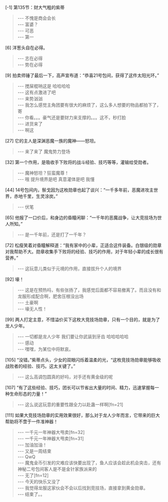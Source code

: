 
[-1] 第135节：财大气粗的紫蒂
>--- 不愧是商会会长<br>
>--- 富婆？<br>
>--- 可恶<br>
>--- 第一<br>

[6] 洋葱头自在必得。
>--- 志在必得<br>
>--- 势在必得<br>

[9] 拍卖师锤了最后一下，高声宣布道：“恭喜21号包间，获得了这件太阳光环。”
>--- 搅屎棍呐这是 哈哈哈哈<br>
>--- 这有点激进了吧<br>
>--- 来势汹汹<br>
>--- 我怎么感觉主角团要有很大的麻烦了，这么多人想要的物品都拍下了，寄<br>
>--- 你看。。。豪气还是要财力来支撑的。。。这不，秒打脸<br>
>--- 进货来了<br>
>--- 啊这<br>

[27] 它的主人是深渊恶魔一族的魔神——怒坦。
>--- 来了来了   魔鬼势力登场<br>

[32] 第一个作用，是吸收手下败将的战斗经验、技巧等等，灌输给受勋者。
>--- 魔神怒坦？狂蛮魔尊！<br>
>--- 哦 提升境界是吧 真意灌体是吧 我懂<br>

[44] 14号包间内，鬃戈因为这枚勋章也起了谈兴：“一千多年前，恶魔进攻主世界，赤地千里，生灵涂炭。”
>--- 伏笔<br>

[65] 他报了一口价后，和身边的昏瞳闲聊：“一千年的恶魔战争，让大竞技场为世人所知。”
>--- 是一千年前，还是打了一千年？<br>

[72] 松瘦笑着对昏瞳解释道：“我有家中的小辈，正适合这件装备。白银级的勋章对我帮助不大。勋章收集手下败将的经验、技巧的作用，对于年轻小辈的成长很有营养。”
>--- 这玩意儿类似于元境的作用，直接拔升个人的境界<br>

[92] 壕！
>--- 这是在预热吗，有些张扬了，我感觉后面都不容易撤离了。而且没有和龙服形成配合啊，肥舍压根没出场<br>
>--- 土豪啊<br>
>--- 壕无人性！<br>

[99] 两人打定主意，不惜溢价买下这枚大竞技场勋章，只有一个目的，就是为了龙人少年。
>--- 一切都是龙人少年  我们要让你武装到牙齿 哈哈哈哈哈<br>
>--- 感动<br>
>--- 嘿嘿，为某位中将默哀。<br>

[105] “没错。”紫蒂点头，少女的双眼闪烁着温柔的光，“这枚竞技场勋章能够吸收战败者的经验、技巧。这太关键了。”
>--- 这么高调包圆真的好吗，对手还有黄金级的呢<br>

[107] “有了这些经验、技巧，团长可以节省出大量的时间、精力，迅速掌握每一种生命形态的力量！”
>--- 这么说这玩意的重要性跟全力以赴蛊一样啊[fn=21]<br>

[111] 如果大竞技场勋章的实用效果很好，那么对于龙人少年而言，它带来的巨大帮助将不啻于一件准神器！
>--- 一千元一年神器大甩卖[fn=32]<br>
>--- 一千元一年神器大甩卖[fn=31]<br>
>--- 加油加油！<br>
>--- 又是一周结束<br>
>--- QwQ<br>
>--- 魔鬼金币引发的灾难应该快要出现了，鱼人应该会趁此机会突击，还有神秘二号包间客人是不是金针家族派来的<br>
>--- 无了[fn=12]<br>
>--- 今天的快乐又没了<br>
>--- 我觉得龙服这家伙会不会以后找到竞技场，直接拿到黄金勋章。<br>
>--- 结束了。。<br>
